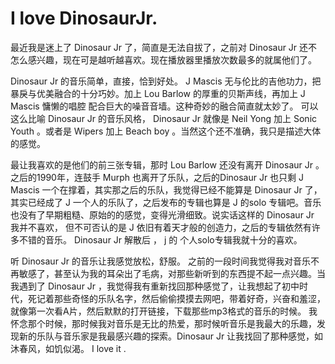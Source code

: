 # I love DinosaurJr.

最近我是迷上了 Dinosaur Jr 了，简直是无法自拔了，之前对 Dinosaur Jr 还不怎么感兴趣，现在可是越听越喜欢。现在播放器里播放次数最多的就属他们了。

Dinosaur Jr 的音乐简单，直接，恰到好处。 J Mascis 无与伦比的吉他功力，把暴戾与优美融合的十分巧妙。加上 Lou Barlow 的厚重的贝斯声线，再加上 J Mascis 慵懒的唱腔 配合巨大的噪音音墙。这种奇妙的融合简直就太妙了。 可以这么比喻 Dinosaur Jr 的音乐风格， Dinosaur Jr 就像是 Neil Yong 加上 Sonic Youth 。或者是 Wipers 加上 Beach boy 。当然这个还不准确，我只是描述大体的感觉。

最让我喜欢的是他们的前三张专辑，那时 Lou Barlow 还没有离开 Dinosaur Jr 。 之后的1990年，连鼓手 Murph 也离开了乐队，之后的Dinosaur Jr 也只剩 J Mascis 一个在撑着，其实那之后的乐队，我觉得已经不能算是 Dinosaur Jr 了，其实已经成了 J 一个人的乐队了，之后发布的专辑也算是 J 的solo 专辑吧。音乐也没有了早期粗糙、原始的的感觉，变得光滑细致。说实话这样的 Dinosaur Jr 我并不喜欢， 但不可否认的是 J 依旧有着天才般的创造力，之后的专辑依然有许多不错的音乐。  Dinosaur Jr 解散后 ， j 的 个人solo专辑我就十分的喜欢。

听 Dinosaur Jr 的音乐让我感觉放松，舒服。 之前的一段时间我觉得我对音乐不再敏感了，甚至认为我的耳朵出了毛病，对那些新听到的东西提不起一点兴趣。当我遇到了 Dinosaur Jr ，我觉得我有重新找回那种感觉了，让我想起了初中时代，死记着那些奇怪的乐队名字，然后偷偷摸摸去网吧，带着好奇，兴奋和羞涩，就像第一次看A片，然后默默的打开链接，下载那些mp3格式的音乐的时候。 我怀念那个时候，那时候我对音乐是无比的热爱，那时候听音乐是我最大的乐趣，发现新的乐队与音乐家是我最感兴趣的探索。Dinosaur Jr 让我找回了那种感觉，如沐春风，如饥似渴。 I love it .
